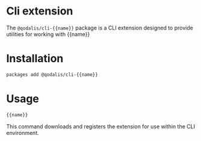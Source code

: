 # Cli extension

The `@qodalis/cli-{{name}}` package is a CLI extension designed to provide utilities for working with {{name}}

# Installation

```bash
packages add @qodalis/cli-{{name}}
```

# Usage

```bash
{{name}}
```

This command downloads and registers the extension for use within the CLI environment.
